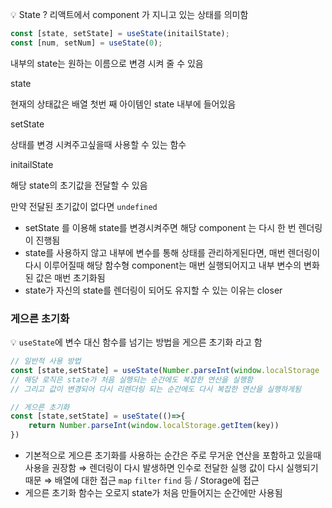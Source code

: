 💡 State ? 리액트에서 component 가 지니고 있는 상태를 의미함

```jsx
const [state, setState] = useState(initailState);
const [num, setNum] = useState(0);
```

내부의 state는 원하는 이름으로 변경 시켜 줄 수 있음

state

현재의 상태값은 배열 첫번 째 아이템인 state 내부에 들어있음

setState

상태를 변경 시켜주고싶을때 사용할 수 있는 함수

initailState

해당 state의 초기값을 전달할 수 있음

만약 전달된 초기값이 없다면 `undefined`

- setState 를 이용해 state를 변경시켜주면 해당 component 는 다시 한 번 렌더링이 진행됨
- state를 사용하지 않고 내부에 변수를 통해 상태를 관리하게된다면, 매번 렌더링이 다시 이루어질때
  해당 함수형 component는 매번 실행되어지고 내부 변수의 변화된 값은 매번 초기화됨
- state가 자신의 state를 렌더링이 되어도 유지할 수 있는 이유는 closer

### 게으른 초기화

💡 `useState`에 변수 대신 함수를 넘기는 방법을 게으른 초기화 라고 함

```jsx
// 일반적 사용 방법
const [state,setState] = useState(Number.parseInt(window.localStorage ... ))
// 해당 로직은 state가 처음 실행되는 순간에도 복잡한 연산을 실행함
// 그리고 값이 변경되어 다시 리렌더링 되는 순간에도 다시 복잡한 연산을 실행하게됨

// 게으른 초기화
const [state,setState] = useState(()=>{
	return Number.parseInt(window.localStorage.getItem(key))
})
```

- 기본적으로 게으른 초기화를 사용하는 순간은 주로 무거운 연산을 포함하고 있을때 사용을 권장함
  ⇒ 렌더링이 다시 발생하면 인수로 전달한 실행 값이 다시 실행되기 때문
  ⇒ 배열에 대한 접근 `map` `filter` `find` 등 / Storage에 접근
- 게으른 초기화 함수는 오로지 state가 처음 만들어지는 순간에만 사용됨
